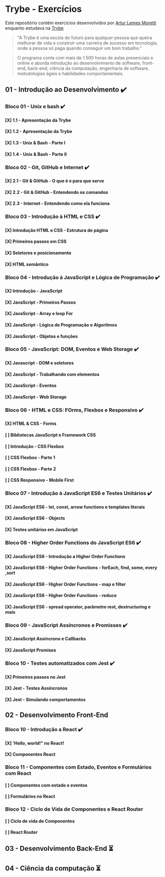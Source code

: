 # **Trybe - Exercícios** 

 Este repositório contém exercícios desenvolvidos por [Artur Lemes Moretti](https://www.linkedin.com/in/arturlemesmoretti/) enquanto estudava na [Trybe](https://www.betrybe.com/)

>"A Trybe é uma escola do futuro para qualquer pessoa que queira melhorar de vida e construir uma carreira de sucesso em tecnologia, onde a pessoa só paga quando conseguir um bom trabalho."

>O programa conta com mais de 1.500 horas de aulas presenciais e online e aborda introdução ao desenvolvimento de software, front-end, back-end, ciência da computação, engenharia de software, metodologias ágeis e habilidades comportamentais.

## 01 - Introdução ao Desenvolvimento :heavy_check_mark:
### Bloco 01 - Unix e bash :heavy_check_mark:	
#### [X] 1.1 - Apresentação da Trybe 	
#### [X] 1.2 - Apresentação da Trybe 	
#### [X] 1.3 - Unix & Bash - Parte I 	
#### [X] 1.4 - Unix & Bash - Parte II 	
 
### Bloco 02 - Git, GitHub e Internet :heavy_check_mark:	
#### [X] 2.1 - Git & GitHub - O que é e para que serve	
#### [X] 2.2 - Git & GitHub - Entendendo os comandos
#### [X] 2.3 - Internet - Entendendo como ela funciona


### Bloco 03 - Introdução à HTML e CSS :heavy_check_mark:
#### [X] Introdução HTML e CSS - Estrutura de página 
#### [X] Primeiros passos em CSS
#### [X] Seletores e posicionamento 
#### [X] HTML semântico 

### Bloco 04 - Introdução à JavaScript e Lógica de Programação :heavy_check_mark:
#### [X] Introdução - JavaScript
#### [X] JavaScript - Primeiros Passos
#### [X] JavaScript - Array e loop For
#### [X] JavaScript - Lógica de Programação e Algoritmos
#### [X] JavaScript - Objetos e funções

### Bloco 05 - JavaScript: DOM, Eventos e Web Storage :heavy_check_mark:
#### [X] Javascript - DOM e seletores
#### [X] JavaScript - Trabalhando com elementos
#### [X] JavaScript - Eventos
#### [X] JavaScript - Web Storage

### Bloco 06 - HTML e CSS: FOrms, Flexbox e Responsivo :heavy_check_mark:
#### [X] HTML & CSS - Forms
#### [ ] Bibliotecas JavaScript e Framework CSS
#### [ ] Introdução - CSS Flexbox
#### [ ] CSS Flexbos - Parte 1
#### [ ] CSS Flexbox - Parte 2
#### [ ] CSS Responsivo - Mobile First

### Bloco 07 - Introdução à JavaScript ES6 e Testes Unitários :heavy_check_mark:
#### [X] JavaScript ES6 - let, const, arrow functions e templates literais
#### [X] JavaScript ES6 - Objects
#### [X] Testes unitários em JavaScript

### Bloco 08 - Higher Order Functions do JavaScript ES6 :heavy_check_mark:
#### [X] JavaScript ES6 - Introdução a Higher Order Functions
#### [X] JavaScript ES6 - Higher Order Functions - forEach, find, some, every ,sort
#### [X] JavaScript ES6 - Higher Order Functions - map e filter
#### [X] JavaScript ES6 - Higher Order Functions - reduce
#### [X] JavaScript ES6 - spread operator, parâmetro rest, destructuring e mais

### Bloco 09 - JavaScript Assíncronos e Promisses :heavy_check_mark:
#### [X] JavaScript Assíncrono e Callbacks
#### [X] JavaScript Promises

### Bloco 10 - Testes automatizados com Jest :heavy_check_mark:
#### [X] Primeiros passos no Jest
#### [X] Jest - Testes Assíncronos
#### [X] Jest - Simulando comportamentos

## 02 - Desenvolvimento Front-End
### Bloco 10 - Introdução a React :heavy_check_mark:
#### [X] 'Hello, world!" no React!
#### [X] Componentes React

### Bloco 11 - Componentes com Estado, Eventos e Formulários com React
#### [ ] Componentes com estado e eventos
#### [ ] Formulários no React

### Bloco 12 - Ciclo de Vida de Componentes e React Router
#### [ ] Ciclo de vida de Componentes
#### [ ] React Router


## 03 - Desenvolvimento Back-End :hourglass_flowing_sand: 


## 04 - Ciência da computação :hourglass_flowing_sand: 
